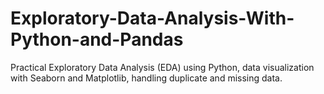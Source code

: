 # Exploratory-Data-Analysis-With-Python-and-Pandas
Practical Exploratory Data Analysis (EDA) using Python, data visualization with Seaborn and Matplotlib, handling duplicate and missing data. 
